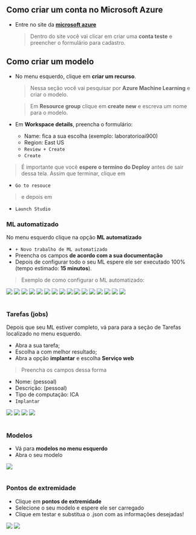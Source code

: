 ## Como criar um conta no Microsoft Azure

- Entre no site da **[microsoft azure](azure.microsoft.com)**
	> Dentro do site você vai clicar em criar uma **conta teste** e preencher o formulário para cadastro. 


## Como  criar um modelo

- No menu esquerdo, clique em **criar um recurso**.
	> Nessa seção você vai pesquisar por **Azure Machine Learning** e criar o modelo.
	
	> Em **Resource group** clique em **create new** e escreva um nome para o modelo.

 - Em **Workspace details**, preencha o formulário:

   - Name: fica a sua escolha (exemplo: laboratorioai900)
   - Region: East US
   - `Review + Create` 
   - `Create` 
  
> É importante que você **espere o termino do Deploy** antes de sair dessa tela. Assim que terminar, clique em

 - `Go to resouce`

> e depois em

 - `Launch Studio`

### ML automatizado

No menu esquerdo clique na opção **ML automatizado**

- `+ Novo trabalho de ML automatizado`
- Preencha os campos **de acordo com a sua documentação**
- Depois de configurar todo o seu ML espere ele ser executado 100% (tempo estimado: **15 minutos**).

> Exemplo de como configurar o ML automatizado:
> 
<img src="./images/1.png" />
<img src="./images/2.png" />
<img src="./images/3.png" />
<img src="./images/4.png" />
<img src="./images/5.png" />
<img src="./images/6.png" />
<img src="./images/6.png" />
<img src="./images/7.png" />
<img src="./images/8.png" />
<img src="./images/9.png" />
<img src="./images/10.png" />
<img src="./images/111.png" />
<img src="./images/12.png" />
<img src="./images/13.png" />
<img src="./images/14.png" />
<img src="./images/15.png" />

#

### Tarefas (jobs)
Depois que seu ML estiver completo, vá para para a seção de Tarefas localizado no menu esquerdo.

- Abra a sua tarefa;
- Escolha a com melhor resultado;
- Abra a opção **implantar** e escolha **Serviço web**

> Preencha os campos dessa forma

- Nome: (pessoal)
- Descrição: (pessoal)
- Tipo de computação: ICA
- `Implantar`

<img src="images/17.png" />
<img src="images/18.png" />
<img src="images/19.png" />
<img src="images/20.png" />

#

### Modelos

- Vá para **modelos no menu esquerdo**
- Abra o seu modelo

<img src="images/21.png" />

#

### Pontos de extremidade

- Clique em **pontos de extremidade**
- Selecione o seu modelo e espere ele ser carregado
- Clique em testar e substitua o .json com as informações desejadas!

<img src="images/22.png" />
<img src="images/23.png" />
